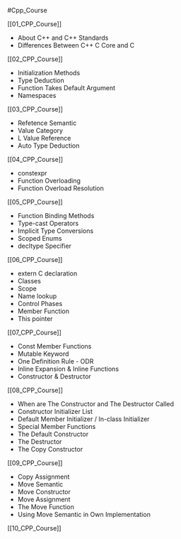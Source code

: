#Cpp_Course 

[[01_CPP_Course]]
- About C++ and C++ Standards
- Differences Between C++ C Core and C

[[02_CPP_Course]]
- Initialization Methods
- Type Deduction
- Function Takes Default Argument
- Namespaces

[[03_CPP_Course]]
- Refetence Semantic
- Value Category
- L Value Reference
- Auto Type Deduction

[[04_CPP_Course]]
- constexpr
- Function Overloading
- Function Overload Resolution

[[05_CPP_Course]]
- Function Binding Methods
- Type-cast Operators
- Implicit Type Conversions
- Scoped Enums
- decltype Specifier

[[06_CPP_Course]]
- extern C declaration
- Classes
- Scope
- Name lookup
- Control Phases
- Member Function
- This pointer

[[07_CPP_Course]]
- Const Member Functions
- Mutable Keyword
- One Definition Rule - ODR
- Inline Expansion & Inline Functions
- Constructor & Destructor

[[08_CPP_Course]]
- When are The Constructor and The Destructor Called
- Constructor Initializer List
- Default Member Initializer / In-class Initializer
- Special Member Functions
- The Default Constructor
- The Destructor
- The Copy Constructor

[[09_CPP_Course]]
- Copy Assignment
- Move Semantic
- Move Constructor
- Move Assignment
- The Move Function
- Using Move Semantic in Own Implementation

[[10_CPP_Course]]

